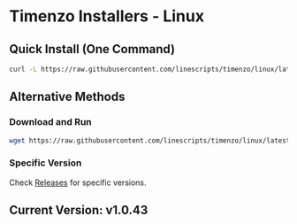 # Timenzo Installers - Linux

## Quick Install (One Command)

```bash
curl -L https://raw.githubusercontent.com/linescripts/timenzo/linux/latest-linux.sh | bash
```

## Alternative Methods

### Download and Run
```bash
wget https://raw.githubusercontent.com/linescripts/timenzo/linux/latest-linux.sh && chmod +x latest-linux.sh && ./latest-linux.sh
```

### Specific Version
Check [Releases](https://github.com/linescripts/timenzo/releases) for specific versions.

## Current Version: v1.0.43
